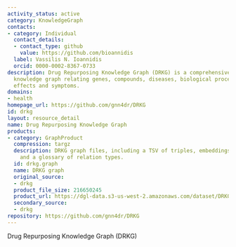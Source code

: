```yaml
---
activity_status: active
category: KnowledgeGraph
contacts:
- category: Individual
  contact_details:
  - contact_type: github
    value: https://github.com/bioannidis
  label: Vassilis N. Ioannidis
  orcid: 0000-0002-8367-0733
description: Drug Repurposing Knowledge Graph (DRKG) is a comprehensive biological
  knowledge graph relating genes, compounds, diseases, biological processes, side
  effects and symptoms.
domains:
- health
homepage_url: https://github.com/gnn4dr/DRKG
id: drkg
layout: resource_detail
name: Drug Repurposing Knowledge Graph
products:
- category: GraphProduct
  compression: targz
  description: DRKG graph files, including a TSV of triples, embeddings, ID mappings,
    and a glossary of relation types.
  id: drkg.graph
  name: DRKG graph
  original_source:
  - drkg
  product_file_size: 216650245
  product_url: https://dgl-data.s3-us-west-2.amazonaws.com/dataset/DRKG/drkg.tar.gz
  secondary_source:
  - drkg
repository: https://github.com/gnn4dr/DRKG
---
```

Drug Repurposing Knowledge Graph (DRKG)